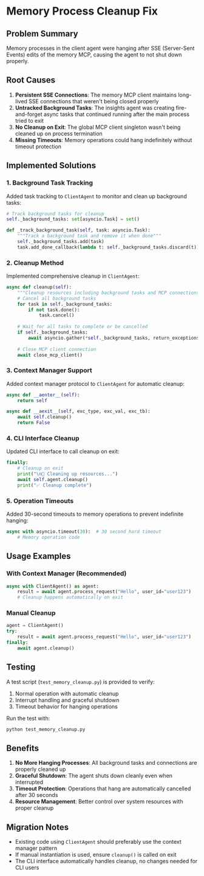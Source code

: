 # Memory Process Cleanup Fix

## Problem Summary
Memory processes in the client agent were hanging after SSE (Server-Sent Events) edits of the memory MCP, causing the agent to not shut down properly.

## Root Causes
1. **Persistent SSE Connections**: The memory MCP client maintains long-lived SSE connections that weren't being closed properly
2. **Untracked Background Tasks**: The insights agent was creating fire-and-forget async tasks that continued running after the main process tried to exit
3. **No Cleanup on Exit**: The global MCP client singleton wasn't being cleaned up on process termination
4. **Missing Timeouts**: Memory operations could hang indefinitely without timeout protection

## Implemented Solutions

### 1. Background Task Tracking
Added task tracking to `ClientAgent` to monitor and clean up background tasks:
```python
# Track background tasks for cleanup
self._background_tasks: set[asyncio.Task] = set()

def _track_background_task(self, task: asyncio.Task):
    """Track a background task and remove it when done"""
    self._background_tasks.add(task)
    task.add_done_callback(lambda t: self._background_tasks.discard(t))
```

### 2. Cleanup Method
Implemented comprehensive cleanup in `ClientAgent`:
```python
async def cleanup(self):
    """Cleanup resources including background tasks and MCP connections"""
    # Cancel all background tasks
    for task in self._background_tasks:
        if not task.done():
            task.cancel()
    
    # Wait for all tasks to complete or be cancelled
    if self._background_tasks:
        await asyncio.gather(*self._background_tasks, return_exceptions=True)
    
    # Close MCP client connection
    await close_mcp_client()
```

### 3. Context Manager Support
Added context manager protocol to `ClientAgent` for automatic cleanup:
```python
async def __aenter__(self):
    return self

async def __aexit__(self, exc_type, exc_val, exc_tb):
    await self.cleanup()
    return False
```

### 4. CLI Interface Cleanup
Updated CLI interface to call cleanup on exit:
```python
finally:
    # Cleanup on exit
    print("\n🧹 Cleaning up resources...")
    await self.agent.cleanup()
    print("✅ Cleanup complete")
```

### 5. Operation Timeouts
Added 30-second timeouts to memory operations to prevent indefinite hanging:
```python
async with asyncio.timeout(30):  # 30 second hard timeout
    # Memory operation code
```

## Usage Examples

### With Context Manager (Recommended)
```python
async with ClientAgent() as agent:
    result = await agent.process_request("Hello", user_id="user123")
    # Cleanup happens automatically on exit
```

### Manual Cleanup
```python
agent = ClientAgent()
try:
    result = await agent.process_request("Hello", user_id="user123")
finally:
    await agent.cleanup()
```

## Testing
A test script (`test_memory_cleanup.py`) is provided to verify:
1. Normal operation with automatic cleanup
2. Interrupt handling and graceful shutdown
3. Timeout behavior for hanging operations

Run the test with:
```bash
python test_memory_cleanup.py
```

## Benefits
1. **No More Hanging Processes**: All background tasks and connections are properly cleaned up
2. **Graceful Shutdown**: The agent shuts down cleanly even when interrupted
3. **Timeout Protection**: Operations that hang are automatically cancelled after 30 seconds
4. **Resource Management**: Better control over system resources with proper cleanup

## Migration Notes
- Existing code using `ClientAgent` should preferably use the context manager pattern
- If manual instantiation is used, ensure `cleanup()` is called on exit
- The CLI interface automatically handles cleanup, no changes needed for CLI users